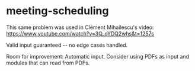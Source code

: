 # meeting-scheduling

This same problem was used in Clément Mihailescu's video: https://www.youtube.com/watch?v=3Q_oYDQ2whs&t=1257s

Valid input guaranteed -- no edge cases handled.

Room for improvement: Automatic input. Consider using PDFs as input and modules that can read from PDFs.
